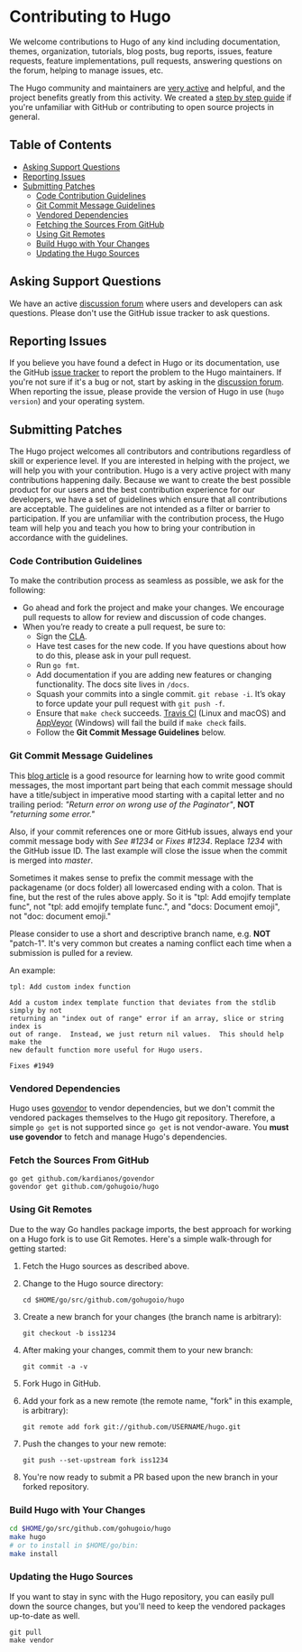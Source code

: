 # Contributing to Hugo

We welcome contributions to Hugo of any kind including documentation, themes,
organization, tutorials, blog posts, bug reports, issues, feature requests,
feature implementations, pull requests, answering questions on the forum,
helping to manage issues, etc.

The Hugo community and maintainers are [very active](https://github.com/gohugoio/hugo/pulse/monthly) and helpful, and the project benefits greatly from this activity. We created a [step by step guide](https://gohugo.io/tutorials/how-to-contribute-to-hugo/) if you're unfamiliar with GitHub or contributing to open source projects in general.

## Table of Contents

* [Asking Support Questions](#asking-support-questions)
* [Reporting Issues](#reporting-issues)
* [Submitting Patches](#submitting-patches)
  * [Code Contribution Guidelines](#code-contribution-guidelines)
  * [Git Commit Message Guidelines](#git-commit-message-guidelines)
  * [Vendored Dependencies](#vendored-dependencies)
  * [Fetching the Sources From GitHub](#fetching-the-sources-from-github)
  * [Using Git Remotes](#using-git-remotes)
  * [Build Hugo with Your Changes](#build-hugo-with-your-changes)
  * [Updating the Hugo Sources](#updating-the-hugo-sources)

## Asking Support Questions

We have an active [discussion forum](https://discuss.gohugo.io) where users and developers can ask questions.
Please don't use the GitHub issue tracker to ask questions.

## Reporting Issues

If you believe you have found a defect in Hugo or its documentation, use
the GitHub [issue tracker](https://github.com/gohugoio/hugo/issues) to report the problem to the Hugo maintainers.
If you're not sure if it's a bug or not, start by asking in the [discussion forum](https://discuss.gohugo.io).
When reporting the issue, please provide the version of Hugo in use (`hugo version`) and your operating system.

## Submitting Patches

The Hugo project welcomes all contributors and contributions regardless of skill or experience level.
If you are interested in helping with the project, we will help you with your contribution.
Hugo is a very active project with many contributions happening daily.
Because we want to create the best possible product for our users and the best contribution experience for our developers,
we have a set of guidelines which ensure that all contributions are acceptable.
The guidelines are not intended as a filter or barrier to participation.
If you are unfamiliar with the contribution process, the Hugo team will help you and teach you how to bring your contribution in accordance with the guidelines.

### Code Contribution Guidelines

To make the contribution process as seamless as possible, we ask for the following:

* Go ahead and fork the project and make your changes.  We encourage pull requests to allow for review and discussion of code changes.
* When you’re ready to create a pull request, be sure to:
    * Sign the [CLA](https://cla-assistant.io/gohugoio/hugo).
    * Have test cases for the new code. If you have questions about how to do this, please ask in your pull request.
    * Run `go fmt`.
    * Add documentation if you are adding new features or changing functionality.  The docs site lives in `/docs`.
    * Squash your commits into a single commit. `git rebase -i`. It’s okay to force update your pull request with `git push -f`.
    * Ensure that `make check` succeeds. [Travis CI](https://travis-ci.org/gohugoio/hugo) (Linux and macOS) and [AppVeyor](https://ci.appveyor.com/project/gohugoio/hugo/branch/master) (Windows) will fail the build if `make check` fails.
    * Follow the **Git Commit Message Guidelines** below.

### Git Commit Message Guidelines

This [blog article](http://chris.beams.io/posts/git-commit/) is a good resource for learning how to write good commit messages,
the most important part being that each commit message should have a title/subject in imperative mood starting with a capital letter and no trailing period:
*"Return error on wrong use of the Paginator"*, **NOT** *"returning some error."*

Also, if your commit references one or more GitHub issues, always end your commit message body with *See #1234* or *Fixes #1234*.
Replace *1234* with the GitHub issue ID. The last example will close the issue when the commit is merged into *master*.

Sometimes it makes sense to prefix the commit message with the packagename (or docs folder) all lowercased ending with a colon.
That is fine, but the rest of the rules above apply.
So it is "tpl: Add emojify template func", not "tpl: add emojify template func.", and "docs: Document emoji", not "doc: document emoji."

Please consider to use a short and descriptive branch name, e.g. **NOT** "patch-1". It's very common but creates a naming conflict each time when a submission is pulled for a review.

An example:

```text
tpl: Add custom index function

Add a custom index template function that deviates from the stdlib simply by not
returning an "index out of range" error if an array, slice or string index is
out of range.  Instead, we just return nil values.  This should help make the
new default function more useful for Hugo users.

Fixes #1949
```

### Vendored Dependencies

Hugo uses [govendor](https://github.com/kardianos/govendor) to vendor dependencies, but we don't commit the vendored packages themselves to the Hugo git repository.
Therefore, a simple `go get` is not supported since `go get` is not vendor-aware.
You **must use govendor** to fetch and manage Hugo's dependencies.

### Fetch the Sources From GitHub

```
go get github.com/kardianos/govendor
govendor get github.com/gohugoio/hugo
```

### Using Git Remotes

Due to the way Go handles package imports, the best approach for working on a
Hugo fork is to use Git Remotes.  Here's a simple walk-through for getting
started:

1. Fetch the Hugo sources as described above.

1. Change to the Hugo source directory:

    ```
    cd $HOME/go/src/github.com/gohugoio/hugo
    ```

1. Create a new branch for your changes (the branch name is arbitrary):

    ```
    git checkout -b iss1234
    ```

1. After making your changes, commit them to your new branch:

    ```
    git commit -a -v
    ```

1. Fork Hugo in GitHub.

1. Add your fork as a new remote (the remote name, "fork" in this example, is arbitrary):

    ```
    git remote add fork git://github.com/USERNAME/hugo.git
    ```

1. Push the changes to your new remote:

    ```
    git push --set-upstream fork iss1234
    ```

1. You're now ready to submit a PR based upon the new branch in your forked repository.

### Build Hugo with Your Changes

```bash
cd $HOME/go/src/github.com/gohugoio/hugo
make hugo
# or to install in $HOME/go/bin:
make install
```

### Updating the Hugo Sources

If you want to stay in sync with the Hugo repository, you can easily pull down
the source changes, but you'll need to keep the vendored packages up-to-date as
well.

```
git pull
make vendor
```

